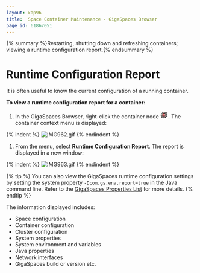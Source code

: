 ```yaml
---
layout: xap96
title:  Space Container Maintenance - GigaSpaces Browser
page_id: 61867051
---
```


{% summary %}Restarting, shutting down and refreshing containers; viewing a runtime configuration report.{% endsummary %}

# Runtime Configuration Report

It is often useful to know the current configuration of a running container.

**To view a runtime configuration report for a container:**

1. In the GigaSpaces Browser, right-click the container node
![IMG501.jpg](/attachment_files/IMG501.jpg).
The container context menu is displayed:

{% indent %}
![IMG962.gif](/attachment_files/IMG962.gif)
{% endindent %}

1. From the menu, select **Runtime Configuration Report**.
The report is displayed in a new window:

{% indent %}
![IMG963.gif](/attachment_files/IMG963.gif)
{% endindent %}

{% tip %}
You can also view the GigaSpaces runtime configuration settings by setting the system property
`-Dcom.gs.env.report=true` in the Java command line. Refer to the [GigaSpaces Properties List](/xap96/system-properties-list.html) for more details.
{% endtip %}

The information displayed includes:

- Space configuration
- Container configuration
- Cluster configuration
- System properties
- System environment and variables
- Java properties
- Network interfaces
- GigaSpaces build or version etc.
